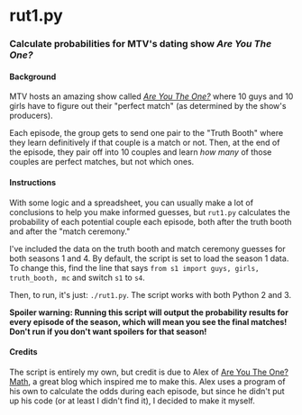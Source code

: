 # rut1.py
### Calculate probabilities for MTV's dating show *Are You The One?*

#### Background
MTV hosts an amazing show called *[Are You The One?](http://www.mtv.com/shows/are-you-the-one)* where 10 guys and 10 girls have to figure out their "perfect match" (as determined by the show's producers). 

Each episode, the group gets to send one pair to the "Truth Booth" where they learn definitively if that couple is a match or not. Then, at the end of the episode, they pair off into 10 couples and learn *how many* of those couples are perfect matches, but not which ones.

#### Instructions
With some logic and a spreadsheet, you can usually make a lot of conclusions to help you make informed guesses, but `rut1.py` calculates the probability of each potential couple each episode, both after the truth booth and after the "match ceremony."

I've included the data on the truth booth and match ceremony guesses for both seasons 1 and 4. By default, the script is set to load the season 1 data. To change this, find the line that says `from s1 import guys, girls, truth_booth, mc` and switch `s1` to `s4`.

Then, to run, it's just: `./rut1.py`. The script works with both Python 2 and 3.

**Spoiler warning: Running this script will output the probability results for every episode of the season, which will mean you see the final matches! Don't run if you don't want spoilers for that season!**

#### Credits

The script is entirely my own, but credit is due to Alex of [Are You The One? Math](http://areuthe.blogspot.com/), a great blog which inspired me to make this. Alex uses a program of his own to calculate the odds during each episode, but since he didn't put up his code (or at least I didn't find it), I decided to make it myself.
